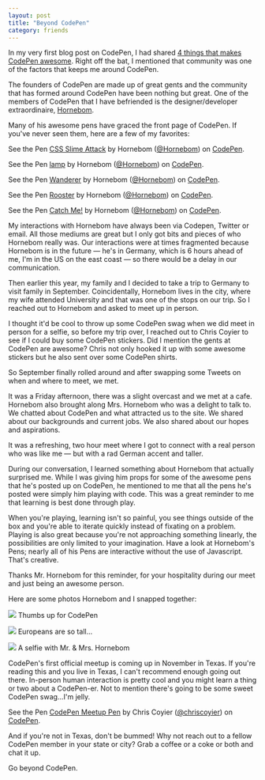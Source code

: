 ```yaml
---
layout: post
title: "Beyond CodePen"
category: friends
---
```


In my very first blog post on CodePen, I had shared <a href="http://codepen.io/michaellee/blog/4-things-that-makes-codepen-awesome" target="_blank">4 things that makes CodePen awesome</a>. Right off the bat, I mentioned that community was one of the factors that keeps me around CodePen.

The founders of CodePen are made up of great gents and the community that has formed around CodePen have been nothing but great. One of the members of CodePen that I have befriended is the designer/developer extraordinaire, <a href="http://hornebom.com/" target="_blank">Hornebom</a>.

Many of his awesome pens have graced the front page of CodePen. If you've never seen them, here are a few of my favorites:

<p data-height="400" data-theme-id="0" data-slug-hash="ertdf" data-default-tab="result" data-user="Hornebom" class='codepen'>See the Pen <a href='http://codepen.io/Hornebom/pen/ertdf/'>CSS Slime Attack</a> by Hornebom (<a href='http://codepen.io/Hornebom'>@Hornebom</a>) on <a href='http://codepen.io'>CodePen</a>.</p>

<p data-height="296" data-theme-id="0" data-slug-hash="clDsr" data-default-tab="result" data-user="Hornebom" class='codepen'>See the Pen <a href='http://codepen.io/Hornebom/pen/clDsr/'>lamp</a> by Hornebom (<a href='http://codepen.io/Hornebom'>@Hornebom</a>) on <a href='http://codepen.io'>CodePen</a>.</p>

<p data-height="382" data-theme-id="0" data-slug-hash="cIatJ" data-default-tab="result" data-user="Hornebom" class='codepen'>See the Pen <a href='http://codepen.io/Hornebom/pen/cIatJ/'>Wanderer</a> by Hornebom (<a href='http://codepen.io/Hornebom'>@Hornebom</a>) on <a href='http://codepen.io'>CodePen</a>.</p>

<p data-height="500" data-theme-id="0" data-slug-hash="nEwGF" data-default-tab="result" data-user="Hornebom" class='codepen'>See the Pen <a href='http://codepen.io/Hornebom/pen/nEwGF/'>Rooster</a> by Hornebom (<a href='http://codepen.io/Hornebom'>@Hornebom</a>) on <a href='http://codepen.io'>CodePen</a>.</p>

<p data-height="688" data-theme-id="0" data-slug-hash="sAHtF" data-default-tab="result" data-user="Hornebom" class='codepen'>See the Pen <a href='http://codepen.io/Hornebom/pen/sAHtF/'>Catch Me!</a> by Hornebom (<a href='http://codepen.io/Hornebom'>@Hornebom</a>) on <a href='http://codepen.io'>CodePen</a>.</p>

My interactions with Hornebom have always been via Codepen, Twitter or email. All those mediums are great but I only got bits and pieces of who Hornebom really was. Our interactions were at times fragmented because Hornebom is in the future &mdash; he's in Germany, which is 6 hours ahead of me, I'm in the US on the east coast &mdash; so there would be a delay in our communication.

Then earlier this year, my family and I decided to take a trip to Germany to visit family in September. Coincidentally, Hornebom lives in the city, where my wife attended University and that was one of the stops on our trip. So I reached out to Hornebom and asked to meet up in person.

I thought it'd be cool to throw up some CodePen swag when we did meet in person for a selfie, so before my trip over, I reached out to Chris Coyier to see if I could buy some CodePen stickers. Did I mention the gents at CodePen are awesome? Chris not only hooked it up with some awesome stickers but he also sent over some CodePen shirts.

So September finally rolled around and after swapping some Tweets on when and where to meet, we met.

It was a Friday afternoon, there was a slight overcast and we met at a cafe. Hornebom also brought along Mrs. Hornebom who was a delight to talk to. We chatted about CodePen and what attracted us to the site. We shared about our backgrounds and current jobs. We also shared about our hopes and aspirations.

It was a refreshing, two hour meet where I got to connect with a real person who was like me &mdash; but with a rad German accent and taller.

During our conversation, I learned something about Hornebom that actually surprised me. While I was giving him props for some of the awesome pens that he's posted up on CodePen, he mentioned to me that all the pens he's posted were simply him playing with code. This was a great reminder to me that learning is best done through play.

When you're playing, learning isn't so painful, you see things outside of the box and you're able to iterate quickly instead of fixating on a problem. Playing is also great because you're not approaching something linearly, the possibilities are only limited to your imagination. Have a look at Hornebom's Pens; nearly all of his Pens are interactive without the use of Javascript. That's creative.

Thanks Mr. Hornebom for this reminder, for your hospitality during our meet and just being an awesome person.

Here are some photos Hornebom and I snapped together:

![](https://dl.dropboxusercontent.com/u/1228961/michaellee/2014/10%20-%20October/hornebom-01.jpg)
Thumbs up for CodePen

![](https://dl.dropboxusercontent.com/u/1228961/michaellee/2014/10%20-%20October/hornebom-02.jpg)
Europeans are so tall...

![](https://dl.dropboxusercontent.com/u/1228961/michaellee/2014/10%20-%20October/hornebom-03.jpg)
A selfie with Mr. &amp; Mrs. Hornebom

CodePen's first official meetup is coming up in November in Texas. If you're reading this and you live in Texas, I can't recommend enough going out there. In-person human interaction is pretty cool and you might learn a thing or two about a CodePen-er. Not to mention there's going to be some sweet CodePen swag...I'm jelly.

<p data-height="742" data-theme-id="0" data-slug-hash="oAcua" data-default-tab="result" data-user="chriscoyier" class='codepen'>See the Pen <a href='http://codepen.io/chriscoyier/pen/oAcua/'>CodePen Meetup Pen</a> by Chris Coyier (<a href='http://codepen.io/chriscoyier'>@chriscoyier</a>) on <a href='http://codepen.io'>CodePen</a>.</p>

And if you're not in Texas, don't be bummed! Why not reach out to a fellow CodePen member in your state or city? Grab a coffee or a coke or both and chat it up.

Go beyond CodePen.

<script async src="//codepen.io/assets/embed/ei.js"></script>
